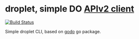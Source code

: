 # droplet, simple DO [APIv2 client](https://developers.digitalocean.com/documentation/v2/)

[![Build Status](https://travis-ci.org/keinohguchi/droplet.svg)](https://travis-ci.org/keinohguchi/droplet)

Simple droplet CLI, based on [godo](https://github.com/digitalocean/godo) go package.
